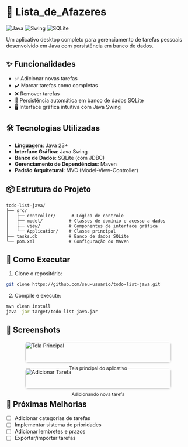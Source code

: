 # 📝 Lista_de_Afazeres

![Java](https://img.shields.io/badge/Java-23%2B-blue)
![Swing](https://img.shields.io/badge/GUI-Swing-orange)
![SQLite](https://img.shields.io/badge/Database-SQLite-brightgreen)

Um aplicativo desktop completo para gerenciamento de tarefas pessoais desenvolvido em Java com persistência em banco de dados.

## ✨ Funcionalidades

- ✅ Adicionar novas tarefas
- ✔️ Marcar tarefas como completas
- ❌ Remover tarefas
- 🔄 Persistência automática em banco de dados SQLite
- 🖥️ Interface gráfica intuitiva com Java Swing

## 🛠️ Tecnologias Utilizadas

- **Linguagem**: Java 23+
- **Interface Gráfica**: Java Swing
- **Banco de Dados**: SQLite (com JDBC)
- **Gerenciamento de Dependências**: Maven
- **Padrão Arquitetural**: MVC (Model-View-Controller)

## 📦 Estrutura do Projeto

```
todo-list-java/
├── src/
│   ├── controller/      # Lógica de controle
│   ├── model/          # Classes de domínio e acesso a dados
│   ├── view/           # Componentes de interface gráfica
│   └── Application/    # Classe principal
├── tasks.db            # Banco de dados SQLite
└── pom.xml             # Configuração do Maven
```

## 🚀 Como Executar

1. Clone o repositório:
```bash
git clone https://github.com/seu-usuario/todo-list-java.git
```

2. Compile e execute:
```bash
mvn clean install
java -jar target/todo-list-java.jar
```
## 📸 Screenshots

<div style="display: flex; flex-wrap: wrap; gap: 15px; justify-content: center; margin: 20px 0;">
  <div style="flex: 1; min-width: 300px; max-width: 400px;">
    <img src="https://github.com/user-attachments/assets/6b21e613-e623-4fb2-8856-9c23e261018c" alt="Tela Principal" style="width: 100%; border-radius: 8px; box-shadow: 0 2px 4px rgba(0,0,0,0.1);">
    <p style="text-align: center; margin-top: 8px; font-size: 0.9em;">Tela principal do aplicativo</p>
  </div>
  <div style="flex: 1; min-width: 300px; max-width: 400px;">
    <img src="https://github.com/user-attachments/assets/d8c917e0-c957-4601-b978-a8c3d8112b98" alt="Adicionar Tarefa" style="width: 100%; border-radius: 8px; box-shadow: 0 2px 4px rgba(0,0,0,0.1);">
    <p style="text-align: center; margin-top: 8px; font-size: 0.9em;">Adicionando nova tarefa</p>
  </div>
</div>

## 📌 Próximas Melhorias

- [ ] Adicionar categorias de tarefas
- [ ] Implementar sistema de prioridades
- [ ] Adicionar lembretes e prazos
- [ ] Exportar/importar tarefas
